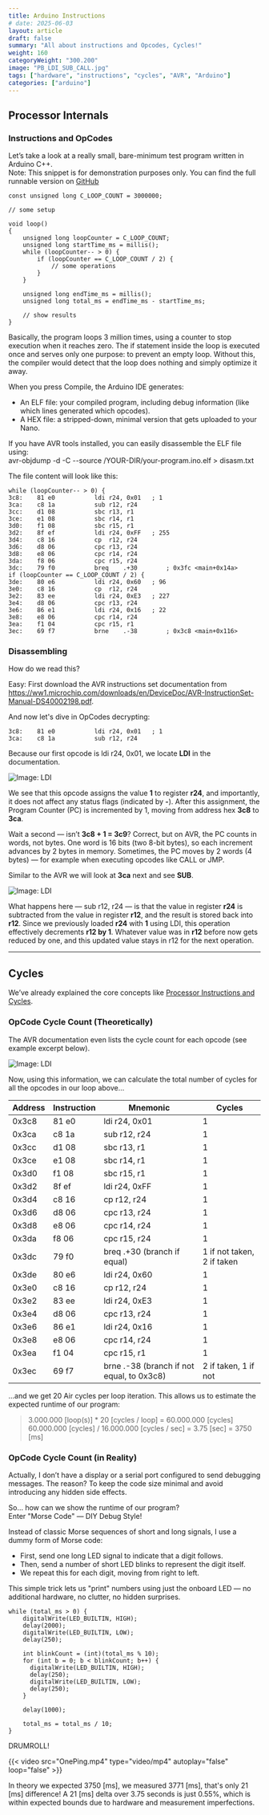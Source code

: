 ```yaml
---
title: Arduino Instructions
# date: 2025-06-03
layout: article
draft: false
summary: "All about instructions and Opcodes, Cycles!"
weight: 160
categoryWeight: "300.200"
image: "PB_LDI_SUB_CALL.jpg"
tags: ["hardware", "instructions", "cycles", "AVR", "Arduino"]
categories: ["arduino"]
---
```

## Processor Internals

### Instructions and OpCodes

Let’s take a look at a really small, bare-minimum test program written in Arduino C++.<br>
Note: This snippet is for demonstration purposes only.
You can find the full runnable version on
[GitHub](https://github.com/jens-goes-mad/diy-pedalboard/tree/master/samples/ARDUINO_NANO/the-beginning/cycles/cycles.ino)

    const unsigned long C_LOOP_COUNT = 3000000;
    
    // some setup 

    void loop()
    {
        unsigned long loopCounter = C_LOOP_COUNT;
        unsigned long startTime_ms = millis();
        while (loopCounter-- > 0) {
            if (loopCounter == C_LOOP_COUNT / 2) {
                // some operations
            }
        }

        unsigned long endTime_ms = millis();
        unsigned long total_ms = endTime_ms - startTime_ms;

        // show results
    }

Basically, the program loops 3 million times, using a counter to stop execution when it reaches zero.
The if statement inside the loop is executed once and serves only one purpose: to prevent an empty loop.
Without this, the compiler would detect that the loop does nothing and simply optimize it away.

When you press Compile, the Arduino IDE generates:

* An ELF file: your compiled program, including debug information (like which lines generated which opcodes).
* A HEX file: a stripped-down, minimal version that gets uploaded to your Nano.

If you have AVR tools installed, you can easily disassemble the ELF file using:<br>
<span class="cli-action">avr-objdump -d -C --source  /YOUR-DIR/your-program.ino.elf > disasm.txt</span>

The file content will look like this:

    while (loopCounter-- > 0) {
    3c8:	81 e0       	ldi	r24, 0x01	; 1
    3ca:	c8 1a       	sub	r12, r24
    3cc:	d1 08       	sbc	r13, r1
    3ce:	e1 08       	sbc	r14, r1
    3d0:	f1 08       	sbc	r15, r1
    3d2:	8f ef       	ldi	r24, 0xFF	; 255
    3d4:	c8 16       	cp	r12, r24
    3d6:	d8 06       	cpc	r13, r24
    3d8:	e8 06       	cpc	r14, r24
    3da:	f8 06       	cpc	r15, r24
    3dc:	79 f0       	breq	.+30     	; 0x3fc <main+0x14a>
    if (loopCounter == C_LOOP_COUNT / 2) {
    3de:	80 e6       	ldi	r24, 0x60	; 96
    3e0:	c8 16       	cp	r12, r24
    3e2:	83 ee       	ldi	r24, 0xE3	; 227
    3e4:	d8 06       	cpc	r13, r24
    3e6:	86 e1       	ldi	r24, 0x16	; 22
    3e8:	e8 06       	cpc	r14, r24
    3ea:	f1 04       	cpc	r15, r1
    3ec:	69 f7       	brne	.-38     	; 0x3c8 <main+0x116>

### Disassembling 

How do we read this?

Easy: 
First download the AVR instructions set documentation from<br>
https://ww1.microchip.com/downloads/en/DeviceDoc/AVR-InstructionSet-Manual-DS40002198.pdf.

And now let's dive in OpCodes decrypting:

    3c8:	81 e0       	ldi	r24, 0x01	; 1
    3ca:	c8 1a       	sub	r12, r24

Because our first opcode is <span class="cli-action">ldi r24, 0x01</span>, we locate **LDI** in the documentation.

![Image: LDI](avr-ldi.png)

We see that this opcode assigns the value **1** to register **r24**, and importantly, it does not affect any status flags
(indicated by **-**). After this assignment, the Program Counter (PC) is incremented by 1, moving from address 
hex **3c8** to **3ca**.

Wait a second — isn’t **3c8 + 1 = 3c9**?
Correct, but on AVR, the PC counts in words, not bytes.
One word is 16 bits (two 8-bit bytes), so each increment advances by 2 bytes in memory. 
Sometimes, the PC moves by 2 words (4 bytes) — for example when executing opcodes like CALL or JMP.

Similar to the AVR we will look at **3ca** next and see **SUB**.

![Image: LDI](avr-sub.png)

What happens here — <span class="cli-action">sub r12, r24</span> — is that the value in register **r24** is
subtracted from the value in register **r12**, and the result is stored back into **r12**.
Since we previously loaded **r24** with **1** using LDI, this operation effectively decrements **r12 by 1**.
Whatever value was in **r12** before now gets reduced by one, and this updated value stays in r12 for the next operation.

---

## Cycles

We’ve already explained the core concepts like [Processor Instructions and Cycles](/arduino/instruction-basics).

### OpCode Cycle Count (Theoretically)

The AVR documentation even lists the cycle count for each opcode (see example excerpt below).

![Image: LDI](avr-cycles.png)

Now, using this information, we can calculate the total number of cycles for all the opcodes in our loop above…

| Address | Instruction | Mnemonic                                 | Cycles                    |
|---------|-------------|------------------------------------------|---------------------------|
| 0x3c8   | 81 e0       | ldi r24, 0x01                            | 1                         |
| 0x3ca   | c8 1a       | sub r12, r24                             | 1                         |
| 0x3cc   | d1 08       | sbc r13, r1                              | 1                         |
| 0x3ce   | e1 08       | sbc r14, r1                              | 1                         |
| 0x3d0   | f1 08       | sbc r15, r1                              | 1                         |
| 0x3d2   | 8f ef       | ldi r24, 0xFF                            | 1                         |
| 0x3d4   | c8 16       | cp r12, r24                              | 1                         |
| 0x3d6   | d8 06       | cpc r13, r24                             | 1                         |
| 0x3d8   | e8 06       | cpc r14, r24                             | 1                         |
| 0x3da   | f8 06       | cpc r15, r24                             | 1                         |
| 0x3dc   | 79 f0       | breq .+30 (branch if equal)              | 1 if not taken, 2 if taken|
| 0x3de   | 80 e6       | ldi r24, 0x60                            | 1                         |
| 0x3e0   | c8 16       | cp r12, r24                              | 1                         |
| 0x3e2   | 83 ee       | ldi r24, 0xE3                            | 1                         |
| 0x3e4   | d8 06       | cpc r13, r24                             | 1                         |
| 0x3e6   | 86 e1       | ldi r24, 0x16                            | 1                         |
| 0x3e8   | e8 06       | cpc r14, r24                             | 1                         |
| 0x3ea   | f1 04       | cpc r15, r1                              | 1                         |
| 0x3ec   | 69 f7       | brne .-38 (branch if not equal, to 0x3c8)| 2 if taken, 1 if not      |

…and we get 20 Air cycles per loop iteration. This allows us to estimate the expected runtime of our program:

> 3.000.000 [loop(s)] * 20 [cycles / loop] = 60.000.000 [cycles]<br>
> 60.000.000 [cycles] / 16.000.000 [cycles / sec] = 3.75 [sec] = 3750 [ms]

### OpCode Cycle Count (in Reality)

Actually, I don’t have a display or a serial port configured to send debugging messages.
The reason? To keep the code size minimal and avoid introducing any hidden side effects.

So… how can we show the runtime of our program?<br>
Enter "Morse Code" — DIY Debug Style!

Instead of classic Morse sequences of short and long signals, I use a dummy form of Morse code:
* First, send one long LED signal to indicate that a digit follows.
* Then, send a number of short LED blinks to represent the digit itself.
* We repeat this for each digit, moving from right to left.

This simple trick lets us "print" numbers using just the onboard LED — no additional hardware, no clutter, 
no hidden surprises.



    while (total_ms > 0) {
        digitalWrite(LED_BUILTIN, HIGH);
        delay(2000);
        digitalWrite(LED_BUILTIN, LOW);
        delay(250);
    
        int blinkCount = (int)(total_ms % 10);
        for (int b = 0; b < blinkCount; b++) {
          digitalWrite(LED_BUILTIN, HIGH);
          delay(250);
          digitalWrite(LED_BUILTIN, LOW);
          delay(250);
        }
    
        delay(1000);
    
        total_ms = total_ms / 10;
    }

DRUMROLL!

{{< video src="OnePing.mp4" type="video/mp4" autoplay="false" loop="false" >}}

In theory we expected 3750 [ms], we measured 3771 [ms], that's only 21 [ms] difference!
A 21 [ms] delta over 3.75 seconds is just 0.55%, which is within expected bounds due to hardware and measurement imperfections.